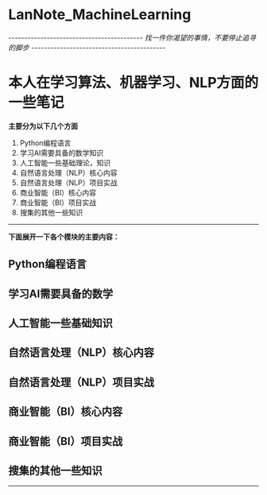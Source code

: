 # LanNote_MachineLearning

------------------------------------------ *找一件你渴望的事情，不要停止追寻的脚步* ------------------------------------------

# 本人在学习算法、机器学习、NLP方面的一些笔记

**主要分为以下几个方面**
1. Python编程语言
2. 学习AI需要具备的数学知识
3. 人工智能一些基础理论，知识
4. 自然语言处理（NLP）核心内容
5. 自然语言处理（NLP）项目实战
6. 商业智能（BI）核心内容
7. 商业智能（BI）项目实战
8. 搜集的其他一些知识

--- 

**下面展开一下各个模块的主要内容：**

## Python编程语言


## 学习AI需要具备的数学


## 人工智能一些基础知识


## 自然语言处理（NLP）核心内容


## 自然语言处理（NLP）项目实战


## 商业智能（BI）核心内容


## 商业智能（BI）项目实战


## 搜集的其他一些知识



---

